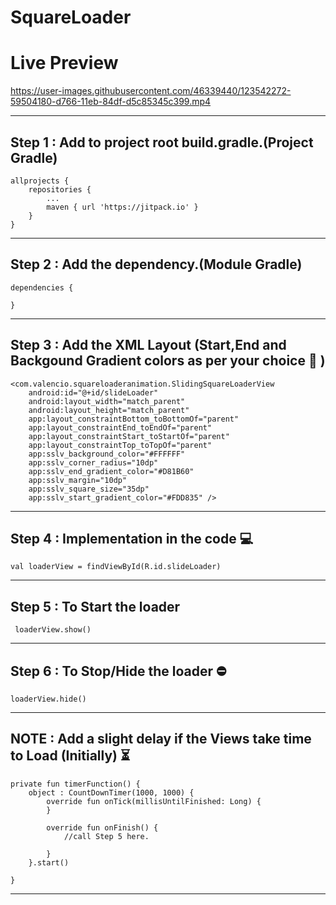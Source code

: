 # SquareLoader
# Live Preview
https://user-images.githubusercontent.com/46339440/123542272-59504180-d766-11eb-84df-d5c85345c399.mp4

----------
Step 1 : Add to project root build.gradle.(Project Gradle)
----------
	allprojects {
		repositories {
			...
			maven { url 'https://jitpack.io' } 
		}
	}
----------
Step 2 : Add the dependency.(Module Gradle)
----------
	dependencies {
	        
	}

----------
Step 3 : Add the XML Layout (Start,End and Backgound Gradient colors as per your choice :metal: )
----------
	<com.valencio.squareloaderanimation.SlidingSquareLoaderView
        android:id="@+id/slideLoader"
        android:layout_width="match_parent"
        android:layout_height="match_parent"
        app:layout_constraintBottom_toBottomOf="parent"
        app:layout_constraintEnd_toEndOf="parent"
        app:layout_constraintStart_toStartOf="parent"
        app:layout_constraintTop_toTopOf="parent"
        app:sslv_background_color="#FFFFFF"
        app:sslv_corner_radius="10dp"
        app:sslv_end_gradient_color="#D81B60"
        app:sslv_margin="10dp"
        app:sslv_square_size="35dp"
        app:sslv_start_gradient_color="#FDD835" />

----------
Step 4 : Implementation in the code 💻
----------
	val loaderView = findViewById(R.id.slideLoader)
----------
Step 5 : To Start the loader 
----------
	 loaderView.show()
----------
Step 6 : To Stop/Hide the loader ⛔
----------
	loaderView.hide()
----------
NOTE : Add a slight delay if the Views take time to Load (Initially) ⏳
----------
	private fun timerFunction() {
        object : CountDownTimer(1000, 1000) {
            override fun onTick(millisUntilFinished: Long) {
            }

            override fun onFinish() {
                //call Step 5 here.
                
            }
        }.start()

    }
----------
